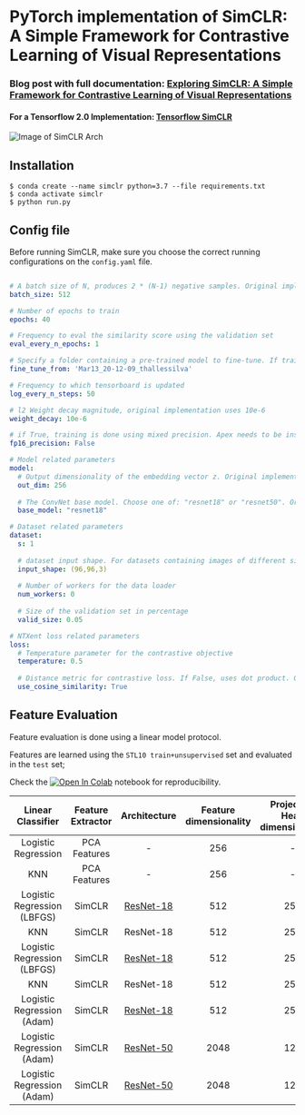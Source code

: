 # PyTorch implementation of SimCLR: A Simple Framework for Contrastive Learning of Visual Representations

### Blog post with full documentation: [Exploring SimCLR: A Simple Framework for Contrastive Learning of Visual Representations](https://sthalles.github.io/simple-self-supervised-learning/)

#### For a Tensorflow 2.0 Implementation: [Tensorflow SimCLR](https://github.com/sthalles/SimCLR-tensorflow)

![Image of SimCLR Arch](https://sthalles.github.io/assets/contrastive-self-supervised/cover.png)


## Installation

```
$ conda create --name simclr python=3.7 --file requirements.txt
$ conda activate simclr
$ python run.py
```

## Config file

Before running SimCLR, make sure you choose the correct running configurations on the ```config.yaml``` file.

```yaml

# A batch size of N, produces 2 * (N-1) negative samples. Original implementation uses a batch size of 8192
batch_size: 512 

# Number of epochs to train
epochs: 40

# Frequency to eval the similarity score using the validation set
eval_every_n_epochs: 1

# Specify a folder containing a pre-trained model to fine-tune. If training from scratch, pass None.
fine_tune_from: 'Mar13_20-12-09_thallessilva'

# Frequency to which tensorboard is updated
log_every_n_steps: 50

# l2 Weight decay magnitude, original implementation uses 10e-6
weight_decay: 10e-6

# if True, training is done using mixed precision. Apex needs to be installed in this case.
fp16_precision: False 

# Model related parameters
model:
  # Output dimensionality of the embedding vector z. Original implementation uses 2048
  out_dim: 256 
  
  # The ConvNet base model. Choose one of: "resnet18" or "resnet50". Original implementation uses resnet50
  base_model: "resnet18"

# Dataset related parameters
dataset:
  s: 1
  
  # dataset input shape. For datasets containing images of different size, this defines the final 
  input_shape: (96,96,3) 
  
  # Number of workers for the data loader
  num_workers: 0
  
  # Size of the validation set in percentage
  valid_size: 0.05

# NTXent loss related parameters
loss:
  # Temperature parameter for the contrastive objective
  temperature: 0.5 
  
  # Distance metric for contrastive loss. If False, uses dot product. Original implementation uses cosine similarity.
  use_cosine_similarity: True
```

## Feature Evaluation

Feature evaluation is done using a linear model protocol. 

Features are learned using the ```STL10 train+unsupervised``` set and evaluated in the ```test``` set;

Check the [![Open In Colab](https://colab.research.google.com/assets/colab-badge.svg)](https://github.com/sthalles/SimCLR/blob/master/feature_eval/linear_feature_eval.ipynb) notebook for reproducibility.


|      Linear Classifier      | Feature Extractor | Architecture | Feature dimensionality | Projection Head  dimensionality | Epochs | STL10 Top 1 |
|:---------------------------:|:-----------------:|:------------:|:----------------------:|:-------------------------------:|:------:|:-----------:|
|     Logistic Regression     |    PCA Features   |       -      |           256          |                -                |        |    36.0%    |
|             KNN             |    PCA Features   |       -      |           256          |                -                |        |    31.8%    |
| Logistic Regression (LBFGS) |       SimCLR      |   [ResNet-18](https://drive.google.com/open?id=1c4eVon0sUd-ChVhH6XMpF6nCngNJsAPk)  |           512          |               256               |   40   |    70.3%    |
|             KNN             |       SimCLR      |   ResNet-18  |           512          |               256               |   40   |    66.2%    |
| Logistic Regression (LBFGS) |       SimCLR      |   [ResNet-18](https://drive.google.com/open?id=1L0yoeY9i2mzDcj69P4slTWb-cfr3PyoT)  |           512          |               256               |   80   |    72.9%    |
|             KNN             |       SimCLR      |   ResNet-18  |           512          |               256               |   80   |    69.8%    |
| Logistic Regression (Adam) |       SimCLR      |   [ResNet-18](https://drive.google.com/open?id=1SgMCbzp1fXoqUFDJcnlb7hmwqjUvGusd)  |           512          |               256               |   80   |    75.4%    |
|  Logistic Regression (Adam) |       SimCLR      |   [ResNet-50](https://drive.google.com/open?id=1TZqBNTFCsO-mxAiR-zJeyupY-J2gA27Q)  |          2048          |               128               |   40   |    74.6%    |
|  Logistic Regression (Adam) |       SimCLR      |   [ResNet-50](https://drive.google.com/open?id=1is1wkBRccHdhSKQnPUTQoaFkVNSaCb35)  |          2048          |               128               |   80   |    77.3%    |
